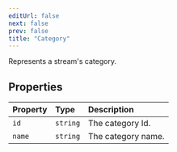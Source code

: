```yaml
---
editUrl: false
next: false
prev: false
title: "Category"
---
```


Represents a stream's category.

## Properties

| Property | Type | Description |
| :------ | :------ | :------ |
| `id` | `string` | The category Id. |
| `name` | `string` | The category name. |
